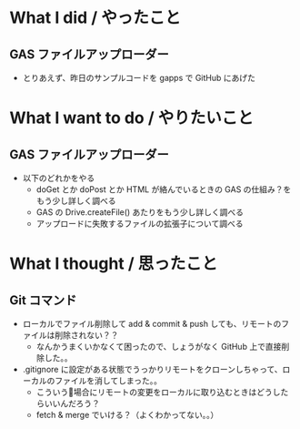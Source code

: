 # What I did / やったこと
## GAS ファイルアップローダー
- とりあえず、昨日のサンプルコードを gapps で GitHub にあげた

# What I want to do / やりたいこと
## GAS ファイルアップローダー
- 以下のどれかをやる
    - doGet とか doPost とか HTML が絡んでいるときの GAS の仕組み？をもう少し詳しく調べる  
    - GAS の Drive.createFile() あたりをもう少し詳しく調べる  
    - アップロードに失敗するファイルの拡張子について調べる  

# What I thought / 思ったこと
## Git コマンド
- ローカルでファイル削除して add & commit & push しても、リモートのファイルは削除されない？？  
    - なんかうまくいかなくて困ったので、しょうがなく GitHub 上で直接削除した。。  
- .gitignore に設定がある状態でうっかりリモートをクローンしちゃって、ローカルのファイルを消してしまった。。  
    - こういう場合にリモートの変更をローカルに取り込むときはどうしたらいいんだろう？  
    - fetch & merge でいける？（よくわかってない。。）  
